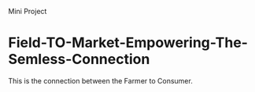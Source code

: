 Mini Project
# Field-TO-Market-Empowering-The-Semless-Connection
This is the connection between the Farmer to Consumer.
